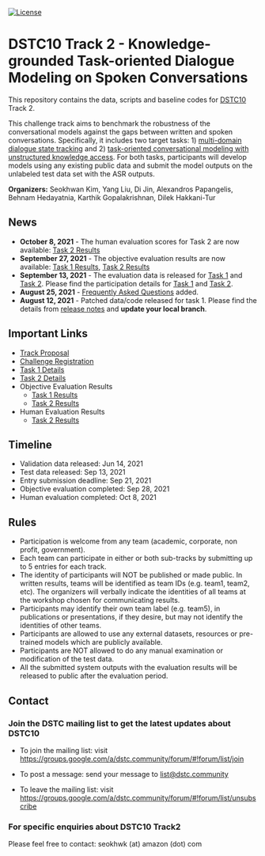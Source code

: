 [![License](https://img.shields.io/badge/License-Apache%202.0-blue.svg)](https://opensource.org/licenses/Apache-2.0)

# DSTC10 Track 2 - Knowledge-grounded Task-oriented Dialogue Modeling on Spoken Conversations

This repository contains the data, scripts and baseline codes for [DSTC10](https://dstc10.dstc.community/) Track 2.

This challenge track aims to benchmark the robustness of the conversational models against the gaps between written and spoken conversations.
Specifically, it includes two target tasks: 1) [multi-domain dialogue state tracking](task1/README.md) and 2) [task-oriented conversational modeling with unstructured knowledge access](task2/README.md).
For both tasks, participants will develop models using any existing public data and submit the model outputs on the unlabeled test data set with the ASR outputs.

**Organizers:** 
Seokhwan Kim, Yang Liu, Di Jin, Alexandros Papangelis, Behnam Hedayatnia, Karthik Gopalakrishnan, Dilek Hakkani-Tur

## News
* **October 8, 2021** - The human evaluation scores for Task 2 are now available: [Task 2 Results](https://docs.google.com/spreadsheets/d/19XIj4m9z7_-uSBP8slTEm113VLrWCL5vXwKCL8EFs2U/edit?usp=sharing)
* **September 27, 2021** - The objective evaluation results are now available: [Task 1 Results](https://docs.google.com/spreadsheets/d/1SyOGA_WbfWmcSExFzrmVqKpu5lJS-4qLrHTgzHAIziU/edit?usp=sharing), [Task 2 Results](https://docs.google.com/spreadsheets/d/19XIj4m9z7_-uSBP8slTEm113VLrWCL5vXwKCL8EFs2U/edit?usp=sharing)
* **September 13, 2021** - The evaluation data is released for [Task 1](task1/data/test/logs.json) and [Task 2](task2/data/test/logs.json). Please find the participation details for [Task 1](task1/README.md#participation) and [Task 2](task2/README.md#participation).
* **August 25, 2021** - [Frequently Asked Questions](FAQ.md) added.
* **August 12, 2021** - Patched data/code released for task 1. Please find the details from [release notes](https://github.com/alexa/alexa-with-dstc10-track2-dataset/blob/main/release-notes.md#2021-08-10) and  **update your local branch**.


## Important Links
* [Track Proposal](https://drive.google.com/file/d/1JMK6EdD_QY2bR49wHhCaiFLPnGj-9Ztd/view)
* [Challenge Registration](https://forms.gle/Qigb3N3hGqpEgsuW8)
* [Task 1 Details](task1/README.md)
* [Task 2 Details](task2/README.md)
* Objective Evaluation Results
  * [Task 1 Results](https://docs.google.com/spreadsheets/d/1SyOGA_WbfWmcSExFzrmVqKpu5lJS-4qLrHTgzHAIziU/edit?usp=sharing)
  * [Task 2 Results](https://docs.google.com/spreadsheets/d/19XIj4m9z7_-uSBP8slTEm113VLrWCL5vXwKCL8EFs2U/edit?usp=sharing)
* Human Evaluation Results
  * [Task 2 Results](https://docs.google.com/spreadsheets/d/19XIj4m9z7_-uSBP8slTEm113VLrWCL5vXwKCL8EFs2U/edit?usp=sharing)

## Timeline
* Validation data released: Jun 14, 2021
* Test data released: Sep 13, 2021
* Entry submission deadline: Sep 21, 2021
* Objective evaluation completed: Sep 28, 2021
* Human evaluation completed: Oct 8, 2021

## Rules
* Participation is welcome from any team (academic, corporate, non profit, government).
* Each team can participate in either or both sub-tracks by submitting up to 5 entries for each track.
* The identity of participants will NOT be published or made public. In written results, teams will be identified as team IDs (e.g. team1, team2, etc). The organizers will verbally indicate the identities of all teams at the workshop chosen for communicating results.
* Participants may identify their own team label (e.g. team5), in publications or presentations, if they desire, but may not identify the identities of other teams.
* Participants are allowed to use any external datasets, resources or pre-trained models which are publicly available.
* Participants are NOT allowed to do any manual examination or modification of the test data.
* All the submitted system outputs with the evaluation results will be released to public after the evaluation period.

## Contact

### Join the DSTC mailing list to get the latest updates about DSTC10
* To join the mailing list: visit https://groups.google.com/a/dstc.community/forum/#!forum/list/join

* To post a message: send your message to list@dstc.community

* To leave the mailing list: visit https://groups.google.com/a/dstc.community/forum/#!forum/list/unsubscribe

### For specific enquiries about DSTC10 Track2

Please feel free to contact: seokhwk (at) amazon (dot) com
